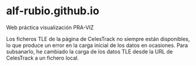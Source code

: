 # alf-rubio.github.io
Web práctica visualización PRA-VIZ

Los ficheros TLE de la página de CelesTrack no siempre están disponibles, lo que produce un error en la carga inicial de los datos en ocasiones.
Para subsanarlo, he cambiado la carga de los datos TLE desde la URL de CelesTrack a un fichero local.
